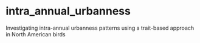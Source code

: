 # intra_annual_urbanness
Investigating intra-annual urbanness patterns using a trait-based approach in North American birds
